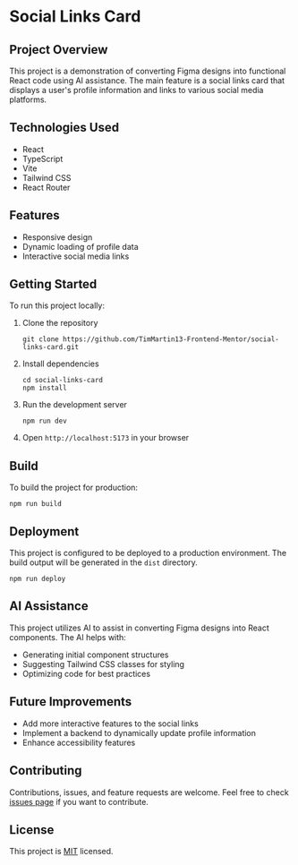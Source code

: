 # Social Links Card

## Project Overview

This project is a demonstration of converting Figma designs into functional React code using AI assistance. The main feature is a social links card that displays a user's profile information and links to various social media platforms.

## Technologies Used

- React
- TypeScript
- Vite
- Tailwind CSS
- React Router

## Features

- Responsive design
- Dynamic loading of profile data
- Interactive social media links

## Getting Started

To run this project locally:

1. Clone the repository

   ```
   git clone https://github.com/TimMartin13-Frontend-Mentor/social-links-card.git
   ```

2. Install dependencies

   ```
   cd social-links-card
   npm install
   ```

3. Run the development server

   ```
   npm run dev
   ```

4. Open `http://localhost:5173` in your browser

## Build

To build the project for production:

```
npm run build
```

## Deployment

This project is configured to be deployed to a production environment. The build output will be generated in the `dist` directory.

```
npm run deploy
```

## AI Assistance

This project utilizes AI to assist in converting Figma designs into React components. The AI helps with:

- Generating initial component structures
- Suggesting Tailwind CSS classes for styling
- Optimizing code for best practices

## Future Improvements

- Add more interactive features to the social links
- Implement a backend to dynamically update profile information
- Enhance accessibility features

## Contributing

Contributions, issues, and feature requests are welcome. Feel free to check [issues page](https://github.com/TimMartin13-Frontend-Mentor/social-links-card/issues) if you want to contribute.

## License

This project is [MIT](https://choosealicense.com/licenses/mit/) licensed.
